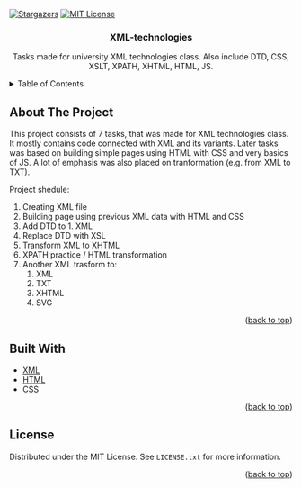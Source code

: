<div id="top"></div>

[![Stargazers][stars-shield]][stars-url]
[![MIT License][license-shield]][license-url]


<h3 align="center">XML-technologies</h3>

  <p align="center">
    Tasks made for university XML technologies class. Also include DTD, CSS, XSLT, XPATH, XHTML, HTML, JS.
  </p>
</div>

<!-- TABLE OF CONTENTS -->
<details>
  <summary>Table of Contents</summary>
  <ol>
    <li><a href="#about-the-project">About the project</a></li>
    <li><a href="#built-with">Built With</a></li>
    <li><a href="#license">License</a></li>
  </ol>
</details>

<!-- ABOUT THE PROJECT -->
## About The Project
This project consists of 7 tasks, that was made for XML technologies class.
It mostly contains code connected with XML and its variants. Later tasks was 
based on building simple pages using HTML with CSS and very basics of JS.
A lot of emphasis was also placed on tranformation (e.g. from XML to TXT).

Project shedule:
1) Creating XML file
2) Building page using previous XML data with HTML and CSS
3) Add DTD to 1. XML
4) Replace DTD with XSL
5) Transform XML to XHTML
6) XPATH practice / HTML transformation
7) Another XML trasform to:
    1) XML
    2) TXT
    3) XHTML
    4) SVG


<p align="right">(<a href="#top">back to top</a>)</p>

## Built With

* [XML](https://www.w3.org/TR/xml/)
* [HTML](https://developer.mozilla.org/en-US/docs/Web/HTML)
* [CSS](https://developer.mozilla.org/en-US/docs/Web/CSS)

<p align="right">(<a href="#top">back to top</a>)</p>

<!-- LICENSE -->
## License

Distributed under the MIT License. See `LICENSE.txt` for more information.

<p align="right">(<a href="#top">back to top</a>)</p>

<!-- MARKDOWN LINKS & IMAGES -->
<!-- https://www.markdownguide.org/basic-syntax/#reference-style-links -->
[stars-shield]: https://img.shields.io/github/stars/pStrachota/XML-technologies.svg?style=for-the-badge
[stars-url]: https://github.com/pStrachota/XML-technologies/stargazers
[license-shield]: https://img.shields.io/github/license/pStrachota/XML-technologies.svg?style=for-the-badge
[license-url]: https://github.com/pStrachota/XML-technologies/blob/master/LICENSE.txt



